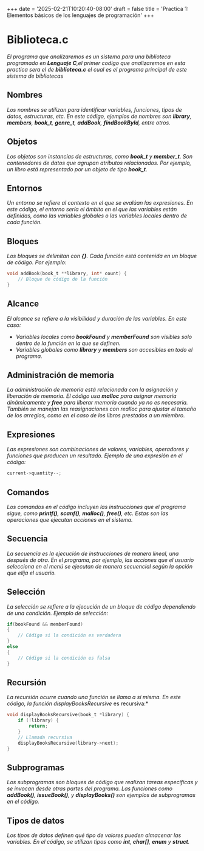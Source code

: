+++
date = '2025-02-21T10:20:40-08:00'
draft = false
title = 'Practica 1: Elementos básicos de los lenguajes de programación'
+++
# Biblioteca.c
*El programa que analizaremos es un sistema para una biblioteca programado en **Lenguaje C**,el primer codigo que analizaremos en esta practica sera el de **biblioteca.c** el cual es el programa principal de este sistema de bibliotecas*
## Nombres
*Los nombres se utilizan para identificar variables, funciones, tipos de datos, estructuras, etc. En este código, ejemplos de nombres son **library**, **members**, **book_t**, **genre_t**, **addBook**, **findBookById**, entre otros.*
## Objetos
*Los objetos son instancias de estructuras, como **book_t** y **member_t**. Son contenedores de datos que agrupan atributos relacionados. Por ejemplo, un libro está representado por un objeto de tipo **book_t***.
## Entornos
*Un entorno se refiere al contexto en el que se evalúan las expresiones. En este código, el entorno sería el ámbito en el que las variables están definidas, como las variables globales o las variables locales dentro de cada función.*
## Bloques
*Los bloques se delimitan con **{}**. Cada función está contenida en un bloque de código. Por ejemplo:*
```C
void addBook(book_t **library, int* count) {
    // Bloque de código de la función
}
```
## Alcance
*El alcance se refiere a la visibilidad y duración de las variables. En este caso:*

* *Variables locales como **bookFound** y **memberFound** son visibles solo dentro de la función en la que se definen.*
* *Variables globales como **library** y **members** son accesibles en todo el programa.*
## Administración de memoria
*La administración de memoria está relacionada con la asignación y liberación de memoria. El código usa **malloc** para asignar memoria dinámicamente y **free** para liberar memoria cuando ya no es necesaria.
También se manejan las reasignaciones con *realloc* para ajustar el tamaño de los arreglos, como en el caso de los libros prestados a un miembro.*
## Expresiones
*Las expresiones son combinaciones de valores, variables, operadores y funciones que producen un resultado. Ejemplo de una expresión en el código:*
```C
current->quantity--;
```
## Comandos
*Los comandos en el código incluyen las instrucciones que el programa sigue, como **printf()**, **scanf()**, **malloc()**, **free()**, etc. Estas son las operaciones que ejecutan acciones en el sistema.*
## Secuencia
*La secuencia es la ejecución de instrucciones de manera lineal, una después de otra. En el programa, por ejemplo, las acciones que el usuario selecciona en el menú se ejecutan de manera secuencial según la opción que elija el usuario.*
## Selección
*La selección se refiere a la ejecución de un bloque de código dependiendo de una condición. Ejemplo de selección:*
```C
if(bookFound && memberFound)
{
    // Código si la condición es verdadera
} 
else
{
    // Código si la condición es falsa
}
```
## Recursión
*La recursión ocurre cuando una función se llama a sí misma. En este código, la función *displayBooksRecursive** es recursiva:*
```c
void displayBooksRecursive(book_t *library) {
    if (!library) {
        return;
    }
    // Llamada recursiva
    displayBooksRecursive(library->next);
}

```
## Subprogramas
*Los subprogramas son bloques de código que realizan tareas específicas y se invocan desde otras partes del programa. Las funciones como **addBook()**, **issueBook()**, y **displayBooks()** son ejemplos de subprogramas en el código.*
## Tipos de datos
*Los tipos de datos definen qué tipo de valores pueden almacenar las variables. En el código, se utilizan tipos como **int**, **char[]**, **enum** y **struct**.*
